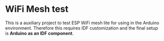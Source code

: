 # WiFi Mesh test 

This is a auxiliary project to test ESP WiFi mesh lite for using in the Arduino environment.
Therefore this requires IDF customization and the final setup is **Arduino as an IDF component**.